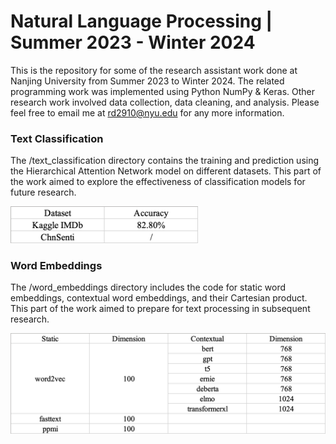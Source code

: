 # Natural Language Processing | Summer 2023 - Winter 2024
This is the repository for some of the research assistant work done at Nanjing University from Summer 2023 to Winter 2024. The related programming work was implemented using Python NumPy & Keras. Other research work involved data collection, data cleaning, and analysis. Please feel free to email me at rd2910@nyu.edu for any more information. 

### Text Classification
The /text_classification directory contains the training and prediction using the Hierarchical Attention Network model on different datasets. This part of the work aimed to explore the effectiveness of classification models for future research. 

<img width="300" alt="clsfy.png" src="https://github.com/ruoheng-du/natural-language-processing/raw/main/assets/clsfy.png">

### Word Embeddings
The /word_embeddings directory includes the code for static word embeddings, contextual word embeddings, and their Cartesian product. This part of the work aimed to prepare for text processing in subsequent research. 

<img width="600" alt="embed.png" src="https://github.com/ruoheng-du/natural-language-processing/raw/main/assets/embed.png">
